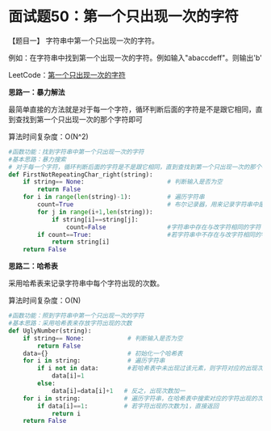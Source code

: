 # 面试题50：第一个只出现一次的字符



【题目一】 字符串中第一个只出现一次的字符。

例如：在字符串中找到第一个出现一次的字符。例如输入"abaccdeff"。则输出'b'



LeetCode：[第一个只出现一次的字符](https://leetcode-cn.com/problems/di-yi-ge-zhi-chu-xian-yi-ci-de-zi-fu-lcof/)



**思路一：暴力解法**

最简单直接的方法就是对于每一个字符，循环判断后面的字符是不是跟它相同，直到查找到第一个只出现一次的那个字符即可

算法时间复杂度：O(N^2)

```Python
#函数功能：找到字符串中第一个只出现一次的字符
#基本思路：暴力搜索
# 对于每一个字符，循环判断后面的字符是不是跟它相同，直到查找到第一个只出现一次的那个字符即可
def FirstNotRepeatingChar_right(string):
    if string== None:                       # 判断输入是否为空
        return False
    for i in range(len(string)-1):          # 遍历字符串
        count=True                          # 布尔记录器，用来记录字符串中是否存在与改字符相同的字符
        for j in range(i+1,len(string)):
            if string[i]==string[j]:
                count=False                 #字符串中存在与改字符相同的字符
        if count==True:                     #若字符串中不存在与改字符相同的字符，直接返回
            return string[i]
    return False
```



**思路二：哈希表**

采用哈希表来记录字符串中每个字符出现的次数。

算法时间复杂度：O(N)

```python
#函数功能：照到字符串中第一个只出现一次的字符
#基本思路：采用哈希表来存放字符出现的次数
def UglyNumber(string):
    if string== None:            # 判断输入是否为空
        return False
    data={}                      # 初始化一个哈希表
    for i in string:             # 遍历字符串
        if i not in data:        #若哈希表中未出现过该元素，则字符对应的出现次数初始化为1
            data[i]=1
        else:
            data[i]=data[i]+1   # 反之，出现次数加一
    for i in string:            # 遍历字符串，在哈希表中搜索对应的字符出现的次数
        if data[i]==1:          # 若字符出现的次数为1，直接返回
            return i
    return False
```










